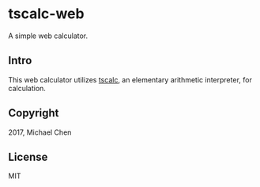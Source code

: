 # tscalc-web

A simple web calculator.

## Intro

This web calculator utilizes [tscalc](https://github.com/cwchentw/tscalc), an elementary arithmetic interpreter, for calculation.

## Copyright

2017, Michael Chen

## License

MIT
